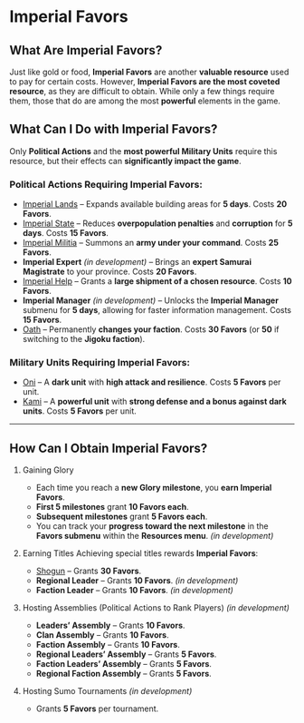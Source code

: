 # Imperial Favors  

## What Are Imperial Favors?  
Just like gold or food, **Imperial Favors** are another **valuable resource** used to pay for certain costs. However, **Imperial Favors are the most coveted resource**, as they are difficult to obtain. While only a few things require them, those that do are among the most **powerful** elements in the game.  

## What Can I Do with Imperial Favors?  
Only **Political Actions** and the **most powerful Military Units** require this resource, but their effects can **significantly impact the game**.  

### Political Actions Requiring Imperial Favors:  
- [Imperial Lands](./politics/special-policies.md#imperial-lands) – Expands available building areas for **5 days**. Costs **20 Favors**.  
- [Imperial State](./politics/special-policies.md#imperial-state) – Reduces **overpopulation penalties** and **corruption** for **5 days**. Costs **15 Favors**.  
- [Imperial Militia](./politics/special-policies.md#imperial-militia) – Summons an **army under your command**. Costs **25 Favors**.  
- **Imperial Expert** *(in development)* – Brings an **expert Samurai Magistrate** to your province. Costs **20 Favors**.  
- [Imperial Help](./politics/special-policies.md#imperial-help) – Grants a **large shipment of a chosen resource**. Costs **10 Favors**.  
- **Imperial Manager** *(in development)* – Unlocks the **Imperial Manager** submenu for **5 days**, allowing for faster information management. Costs **15 Favors**.  
- [Oath](./politics/special-policies.md#oath) – Permanently **changes your faction**. Costs **30 Favors** (or **50** if switching to the **Jigoku faction**).  

### Military Units Requiring Imperial Favors:  
- [Oni](./military-units/dark/oni.md) – A **dark unit** with **high attack and resilience**. Costs **5 Favors** per unit.  
- [Kami](./military-units/magic/kami.md) – A **powerful unit** with **strong defense and a bonus against dark units**. Costs **5 Favors** per unit.  

---

## **How Can I Obtain Imperial Favors?**  

1. Gaining Glory  
   - Each time you reach a **new Glory milestone**, you **earn Imperial Favors**.  
   - **First 5 milestones** grant **10 Favors each**.  
   - **Subsequent milestones** grant **5 Favors each**.  
   - You can track your **progress toward the next milestone** in the **Favors submenu** within the **Resources menu**. *(in development)*  

2. Earning Titles
Achieving special titles rewards **Imperial Favors**:  
   - [Shogun](./shogun.md) – Grants **30 Favors**.  
   - **Regional Leader** – Grants **10 Favors**. *(in development)* 
   - **Faction Leader** – Grants **10 Favors**. *(in development)* 

3. Hosting Assemblies (Political Actions to Rank Players) *(in development)*
   - **Leaders’ Assembly** – Grants **10 Favors**.  
   - **Clan Assembly** – Grants **10 Favors**.  
   - **Faction Assembly** – Grants **10 Favors**.  
   - **Regional Leaders’ Assembly** – Grants **5 Favors**.  
   - **Faction Leaders’ Assembly** – Grants **5 Favors**.  
   - **Regional Faction Assembly** – Grants **5 Favors**.  

4. Hosting Sumo Tournaments *(in development)*
   - Grants **5 Favors** per tournament.  

<!-- 5. Purchasing Imperial Favors *(in development)*
- You can acquire **Imperial Favors** via **PayPal, credit card, phone call, or SMS**.  
- Purchased Favors are **visible in the Account Manager**.  
- These **Favors can be used in any game session** you are currently playing.   -->